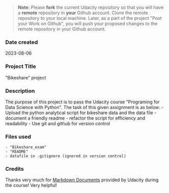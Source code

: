>**Note**: Please **fork** the current Udacity repository so that you will have a **remote** repository in **your** Github account. Clone the remote repository to your local machine. Later, as a part of the project "Post your Work on Github", you will push your proposed changes to the remote repository in your Github account.

### Date created
2023-08-06

### Project Title
"Bikeshare" project

### Description
The purpose of this project is to pass the Udacity course "Programing for Data Science with Python".
The task of this given assignment is as below:
    - Upload the python analytical script for bikeshare data and the data file
    - document a friendly readme
    - refactor the script for efficiency and readability
    - Use git and github for version control 

### Files used
    - "Bikeshare_exam"
    - "README"
    - datafile in .gitignore (ignored in version control)

### Credits
Thanks very much for [Markdown Documents](https://docs.github.com/en/get-started/writing-on-github/getting-started-with-writing-and-formatting-on-github) provided by Udacity during the course! Very helpful!
